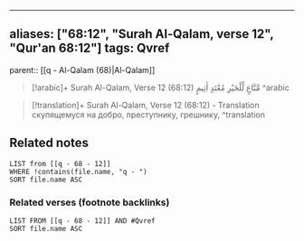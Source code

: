 
---
aliases: ["68:12", "Surah Al-Qalam, verse 12", "Qur'an 68:12"]
tags: Qvref
---

parent:: [[q - Al-Qalam (68)|Al-Qalam]]

> [!arabic]+ Surah Al-Qalam, Verse 12 (68:12)
> <span class="quran-arabic">مَّنَّاعٍ لِّلْخَيْرِ مُعْتَدٍ أَثِيمٍ</span>
^arabic

> [!translation]+ Surah Al-Qalam, Verse 12 (68:12) - Translation
> скупящемуся на добро, преступнику, грешнику,
^translation



## Related notes
```dataview
LIST from [[q - 68 - 12]]
WHERE !contains(file.name, "q - ")
SORT file.name ASC
```

### Related verses (footnote backlinks)
```dataview
LIST FROM [[q - 68 - 12]] AND #Qvref
SORT file.name ASC
```

